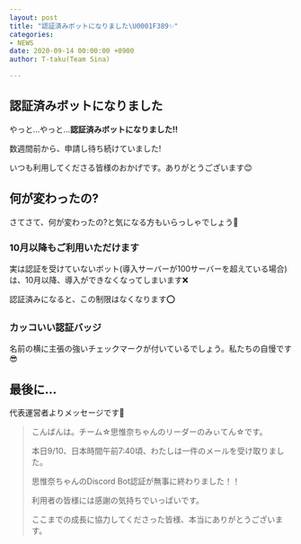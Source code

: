 ```yaml
---
layout: post
title: "認証済みボットになりました\U0001F389✨"
categories:
- NEWS
date: 2020-09-14 00:00:00 +0900
author: T-taku(Team Sina)

---
```

## 認証済みボットになりました

やっと…やっと…**認証済みボットになりました!!**[](/img/83f2d556-2e45-4d7a-a743-0cb23fdd0737.png)

数週間前から、申請し待ち続けていました!

いつも利用してくださる皆様のおかげです。ありがとうございます😊

## 何が変わったの?

さてさて、何が変わったの?と気になる方もいらっしゃでしょう👀

### 10月以降もご利用いただけます

実は認証を受けていないボット(導入サーバーが100サーバーを超えている場合)は、10月以降、導入ができなくなってしまいます❌

認証済みになると、この制限はなくなります⭕️

### カッコいい認証バッジ

名前の横に主張の強いチェックマークが付いているでしょう。私たちの自慢です😎

## 最後に…

代表運営者よりメッセージです💬

> こんばんは。チーム☆思惟奈ちゃんのリーダーのみぃてん☆です。
>
> 本日9/10、日本時間午前7:40頃、わたしは一件のメールを受け取りました。
>
> 思惟奈ちゃんのDiscord Bot認証が無事に終わりました！！
>
> 利用者の皆様には感謝の気持ちでいっぱいです。
>
> ここまでの成長に協力してくださった皆様、本当にありがとうございます。
